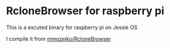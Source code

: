 RcloneBrowser for raspberry pi
=============

This is a excuted binary for raspberry pi on Jessie OS

I compile it from [mmozeiko/RcloneBrowser](https://github.com/mmozeiko/RcloneBrowser)


